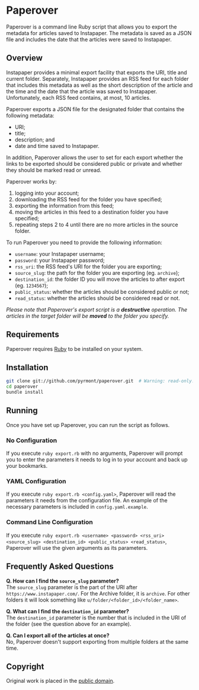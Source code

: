 # Paperover

Paperover is a command line Ruby script that allows you to export the metadata for articles saved to Instapaper. The metadata is saved as a JSON file and includes the date that the articles were saved to Instapaper.

## Overview

Instapaper provides a minimal export facility that exports the URI, title and current folder. Separately, Instapaper provides an RSS feed for each folder that includes this metadata as well as the short description of the article and the time and the date that the article was saved to Instapaper. Unfortunately, each RSS feed contains, at most, 10 articles.

Paperover exports a JSON file for the designated folder that contains the following metadata:

* URI;
* title;
* description; and
* date and time saved to Instapaper.

In addition, Paperover allows the user to set for each export whether the links to be exported should be considered public or private and whether they should be marked read or unread.

Paperover works by:

1. logging into your account;
2. downloading the RSS feed for the folder you have specified;
3. exporting the information from this feed;
4. moving the articles in this feed to a destination folder you have specified;
5. repeating steps 2 to 4 until there are no more articles in the source folder.

To run Paperover you need to provide the following information:

* `username`: your Instapaper username;
* `password`: your Instapaper password;
* `rss_uri`: the RSS feed's URI for the folder you are exporting;
* `source_slug`: the path for the folder you are exporting (eg. `archive`);
* `destination_id`: the folder ID you will move the articles to after export (eg. `1234567`);
* `public_status`: whether the articles should be considered public or not;
* `read_status`: whether the articles should be considered read or not.

*Please note that Paperover's export script is a **destructive** operation. The articles in the target folder will be **moved** to the folder you specify.*

## Requirements

Paperover requires [Ruby](http://ruby-lang.org) to be installed on your system.

## Installation

```bash
git clone git://github.com/pyrmont/paperover.git  # Warning: read-only.
cd paperover
bundle install
```

## Running

Once you have set up Paperover, you can run the script as follows.

### No Configuration

If you execute `ruby export.rb` with no arguments, Paperover will prompt you to enter the parameters it needs to log in to your account and back up your bookmarks.

### YAML Configuration

If you execute `ruby export.rb <config.yaml>`, Paperover will read the parameters it needs from the configuration file. An example of the necessary parameters is included in `config.yaml.example`.

### Command Line Configuration

If you execute `ruby export.rb <username> <password> <rss_uri> <source_slug> <destination_id> <public_status> <read_status>`, Paperover will use the given arguments as its parameters.

## Frequently Asked Questions

**Q. How can I find the `source_slug` parameter?**  
The `source_slug` parameter is the part of the URI after `https://www.instapaper.com/`. For the Archive folder, it is `archive`. For other folders it will look something like `u/folder/<folder_id>/<folder_name>`.

**Q. What can I find the `destination_id` parameter?**  
The `destination_id` parameter is the number that is included in the URI of the folder (see the question above for an example).

**Q. Can I export all of the articles at once?**  
No, Paperover doesn't support exporting from multiple folders at the same time.


## Copyright

Original work is placed in the [public domain](http://creativecommons.org/publicdomain/zero/1.0/).
